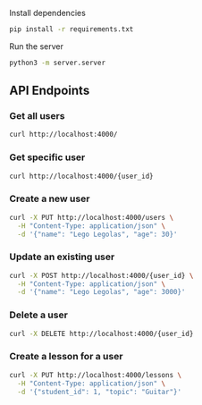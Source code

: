 Install dependencies

```bash
pip install -r requirements.txt
```

Run the server

```bash
python3 -m server.server
```

## API Endpoints

### Get all users

```bash
curl http://localhost:4000/
```

### Get specific user

```bash
curl http://localhost:4000/{user_id}
```

### Create a new user

```bash
curl -X PUT http://localhost:4000/users \
  -H "Content-Type: application/json" \
  -d '{"name": "Lego Legolas", "age": 30}'
```

### Update an existing user

```bash
curl -X POST http://localhost:4000/{user_id} \
  -H "Content-Type: application/json" \
  -d '{"name": "Lego Legolas", "age": 3000}'
```

### Delete a user

```bash
curl -X DELETE http://localhost:4000/{user_id}
```

### Create a lesson for a user

```bash
curl -X PUT http://localhost:4000/lessons \
  -H "Content-Type: application/json" \
  -d '{"student_id": 1, "topic": "Guitar"}'
```
